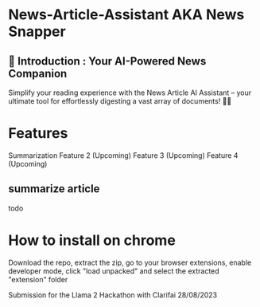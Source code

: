 # News-Article-Assistant AKA News Snapper 

<h2>🚀 Introduction : Your AI-Powered News Companion</h2>
Simplify your reading experience with the News Article AI Assistant – your ultimate tool for effortlessly digesting a vast array of documents! 📰🤖


# Features
Summarization
Feature 2 (Upcoming)
Feature 3 (Upcoming)
Feature 4 (Upcoming)
## summarize article
todo


# How to install on chrome
Download the repo, extract the zip, go to your browser extensions, enable developer mode, click "load unpacked" and select the extracted "extension" folder

Submission for the Llama 2 Hackathon with Clarifai 28/08/2023 

